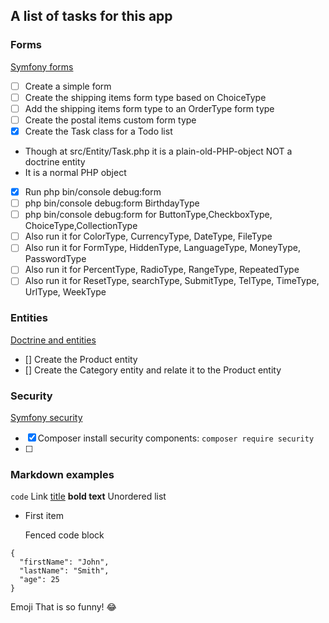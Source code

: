 ## A list of tasks for this app
### Forms
[Symfony forms](https://symfony.com/doc/6.4/forms.html)
- [ ] Create a simple form
- [ ] Create the shipping items form type based on ChoiceType
- [ ] Add the shipping items form type to an OrderType form type 
- [ ] Create the postal items custom form type
- [x] Create the Task class for a Todo list
- Though at src/Entity/Task.php it is a plain-old-PHP-object NOT a doctrine entity
- It is a normal PHP object
- [x] Run php bin/console debug:form
- [ ] php bin/console debug:form BirthdayType
- [ ] php bin/console debug:form for ButtonType,CheckboxType, ChoiceType,CollectionType
- [ ] Also run it for ColorType, CurrencyType, DateType, FileType
- [ ] Also run it for FormType, HiddenType, LanguageType, MoneyType, PasswordType
- [ ] Also run it for PercentType, RadioType, RangeType, RepeatedType
- [ ] Also run it for ResetType, searchType, SubmitType, TelType, TimeType, UrlType, WeekType
### Entities
[Doctrine and entities](https://symfony.com/doc/6.4/doctrine.html)
- [] Create the Product entity
- [] Create the Category entity and relate it to the Product entity
### Security
[Symfony security](https://symfonycasts.com/screencast/symfony-security)
- [x] Composer install security components: `composer require security`
- [ ] 
### Markdown examples
`code`
Link 	[title](https://www.example.com)
**bold text**
Unordered list
- First item

  Fenced code block
```
{
  "firstName": "John",
  "lastName": "Smith",
  "age": 25
}
```
Emoji
That is so funny! :joy: 

